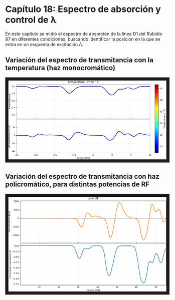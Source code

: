 # Capítulo 18: Espectro de absorción y control de λ

En este capítulo se midió el espectro de absorción de la línea D1 del Rubidio 87 en diferentes condiciones, buscando identificar la posición en la que se entra en un esquema de excitación Λ.


## Variación del espectro de transmitancia con la temperatura (haz monocromático)

<img src="animacion_temp.gif" alt="IMAGE ALT TEXT HERE"  border="10" />


## Variación del espectro de transmitancia con haz policromático, para distintas potencias de RF

<img src="animacion_pow.gif" alt="IMAGE ALT TEXT HERE"  border="10" />

